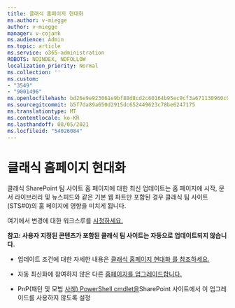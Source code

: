 ```yaml
---
title: 클래식 홈페이지 현대화
ms.author: v-miegge
author: v-miegge
manager: v-cojank
ms.audience: Admin
ms.topic: article
ms.service: o365-administration
ROBOTS: NOINDEX, NOFOLLOW
localization_priority: Normal
ms.collection: ''
ms.custom:
- "3549"
- "9001496"
ms.openlocfilehash: bd26e9e923061e9bf88d8cd2c60164b95ec9cf3a671130960c0412e3f31acbaf
ms.sourcegitcommit: b5f7da89a650d2915dc652449623c78be6247175
ms.translationtype: MT
ms.contentlocale: ko-KR
ms.lasthandoff: 08/05/2021
ms.locfileid: "54026084"
---
```

# <a name="modernize-the-classic-home-page"></a>클래식 홈페이지 현대화

클래식 SharePoint 팀 사이트 홈 페이지에 대한 최신 업데이트는 홈 페이지에 시작, 문서 라이브러리 및 뉴스피드와 같은 기본 웹 파트만 포함된 경우 클래식 팀 사이트(STS#0)의 홈 페이지에 영향을 미치게 됩니다. 

여기에서 변경에 대한 워크스루를 [시청하세요.](https://docs.microsoft.com/sharepoint/sharepointonline/media/homepage-upgrade-gif.gif) 

**참고: 사용자 지정된 콘텐츠가 포함된 클래식 팀 사이트는 자동으로 업데이트되지 않습니다.**

* 업데이트 조건에 대한 자세한 내용은 [클래식 홈페이지 현대화 를 참조하세요.](https://docs.microsoft.com/sharepoint/disable-auto-modernization-classic-home-pages#why-update-classic-team-site-home-pages-to-modern)

* 자동 최신화에 참여하지 않은 다른 [홈페이지를 업그레이드합니다.](https://docs.microsoft.com/sharepoint/dev/transform/modernize-userinterface-site-pages)

* PnP(패턴 및 모범 [사례) PowerShell cmdlet을](https://docs.microsoft.com/powershell/sharepoint/sharepoint-pnp/sharepoint-pnp-cmdlets)SharePoint 사이트에서 이 업그레이드를 사용하지 않도록 설정
